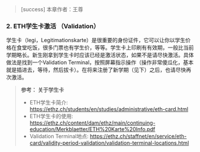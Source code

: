 > [success] 本章作者：王尊

### **2. ETH学生卡激活 （Validation**）&#x20;

学生卡（legi，Legitimationskarte）是很重要的身份证件，它可以让你以学生价格在食堂吃饭，很多门票也有学生价，等等。学生卡上印刷有有效期，一般比当前学期略长。新生刚拿到学生卡时应该已经是激活状态，如果不是请尽快激活。具体做法是找到一个Validation Terminal，按照屏幕指示操作（操作非常傻瓜化，基本就是插进去，等待，然后拔卡）。在将来注册了新学期（见下）之后，也请尽快再次激活。

> **参考： 关于学生卡**
>
> * ETH学生卡简介:
>   <https://ethz.ch/students/en/studies/administrative/eth-card.html>
> * ETH学生卡的使用:
>   <https://ethz.ch/content/dam/ethz/main/continuing-education/Merkblaetter/ETH%20Karte%20Info.pdf>
> * Validation Terminal地点:
>   <https://ethz.ch/staffnet/en/service/eth-card/validity-period-validation/validation-terminal-locations.html>